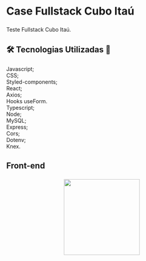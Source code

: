 <h1 align="left">Case Fullstack Cubo Itaú</h1>

###

<p align="left">Teste Fullstack Cubo Itaú.</p>

###

<h2 align="left">🛠️ Tecnologias Utilizadas 💾</h2>

###

<p align="left">Javascript;<br>CSS;<br>Styled-components;<br>React;<br>Axios;<br>Hooks useForm.<br>Typescript;<br>Node;<br>MySQL;<br>Express;<br>Cors;<br>Dotenv;<br>Knex.</p>

###

<h2 align="left">Front-end</h2>

###

<div align="left">
</div>

###

<div align="center">
  <img height="200" src="https://files.fm/u/8hgvc7ag7"  />
</div>

###
